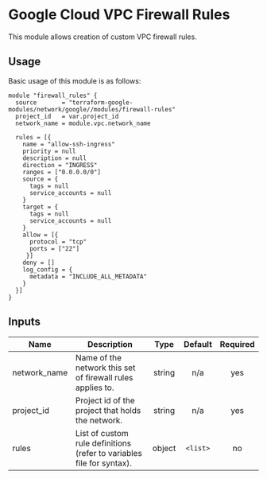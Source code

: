 # Google Cloud VPC Firewall Rules

This module allows creation of custom VPC firewall rules.

## Usage

Basic usage of this module is as follows:

```hcl
module "firewall_rules" {
  source       = "terraform-google-modules/network/google//modules/firewall-rules"
  project_id   = var.project_id
  network_name = module.vpc.network_name

  rules = [{
    name = "allow-ssh-ingress"
    priority = null
    description = null
    direction = "INGRESS"
    ranges = ["0.0.0.0/0"]
    source = {
      tags = null
      service_accounts = null
    }
    target = {
      tags = null
      service_accounts = null
    }
    allow = [{
      protocol = "tcp"
      ports = ["22"]
     }]
    deny = []
    log_config = {
      metadata = "INCLUDE_ALL_METADATA"
    }
  }]
}
```

<!-- BEGINNING OF PRE-COMMIT-TERRAFORM DOCS HOOK -->
## Inputs

| Name | Description | Type | Default | Required |
|------|-------------|:----:|:-----:|:-----:|
| network\_name | Name of the network this set of firewall rules applies to. | string | n/a | yes |
| project\_id | Project id of the project that holds the network. | string | n/a | yes |
| rules | List of custom rule definitions (refer to variables file for syntax). | object | `<list>` | no |

<!-- END OF PRE-COMMIT-TERRAFORM DOCS HOOK -->
